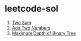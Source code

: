 # leetcode-sol

1. [Two Sum](./001-two-sum)
2. [Add Two Numbers](./002-add-two-numbers)
104. [Maximum Depth of Binary Tree](./104-maximum-depth-of-binary-tree)
